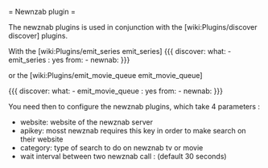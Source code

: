 = Newnzab plugin =

The newznab plugins is used in conjunction with the [wiki:Plugins/discover discover] plugins.

With the [wiki:Plugins/emit_series emit_series]
{{{
discover:
  what:
    - emit_series : yes
  from: 
    - newnab:
}}}

or the [wiki:Plugins/emit_movie_queue emit_movie_queue]

{{{
discover:
  what:
    - emit_movie_queue : yes
  from: 
    - newnab:
}}}


You need then to configure the newznab plugins, which take 4 parameters :
- website: website of the newznab server
- apikey:  mosst newznab requires this key in order to make search on their website
- category: type of search to do on newznab tv or movie
- wait  interval between two newznab call : (default  30 seconds)